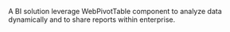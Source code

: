 A BI solution leverage WebPivotTable component to analyze data dynamically and to share reports within enterprise.